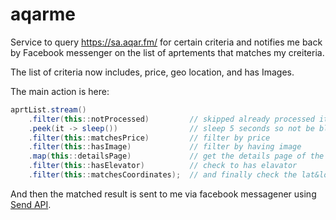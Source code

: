 # aqarme

Service to query https://sa.aqar.fm/ for certain criteria and notifies me back by Facebook messenger on the list of aprtements 
that matches my creiteria.


The list of criteria now includes, price, geo location, and has Images.

The main action is here:

```java
aprtList.stream()
    .filter(this::notProcessed)         // skipped already processed items
    .peek(it -> sleep())                // sleep 5 seconds so not be blocked
    .filter(this::matchesPrice)         // filter by price
    .filter(this::hasImage)             // filter by having image
    .map(this::detailsPage)             // get the details page of the ad
    .filter(this::hasElevator)          // check to has elavator
    .filter(this::matchesCoordinates);  // and finally check the lat&long to be inside the polygon of the dresired places
```

And then the matched result is sent to me via facebook messagener using [Send API](https://developers.facebook.com/docs/messenger-platform/send-api-reference).
